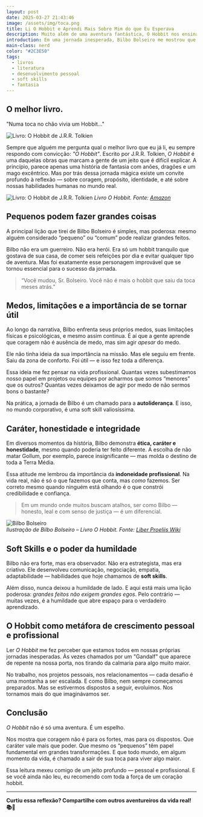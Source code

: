 ```yaml
---
layout: post
date: 2025-03-27 21:43:46
image: /assets/img/toca.png
title: Li O Hobbit e Aprendi Mais Sobre Mim do que Eu Esperava
description: Muito além de uma aventura fantástica, O Hobbit nos ensina sobre coragem, caráter, propósito e soft skills essenciais para a vida e o trabalho.
introduction: Em uma jornada inesperada, Bilbo Bolseiro me mostrou que até os menores podem mudar o rumo do mundo. Um livro que vai muito além da fantasia.
main-class: nerd
color: "#2C3E50"
tags:
  - livros
  - literatura
  - desenvolvimento pessoal
  - soft skills
  - fantasia
---
```


## O melhor livro.

"Numa toca no chão vivia um Hobbit..."

![Livro: O Hobbit de J.R.R. Tolkien](assets/img/toca.jpg)

Sempre que alguém me pergunta qual o melhor livro que eu já li, eu sempre respondo com convicção: *"O Hobbit"*.
Escrito por J.R.R. Tolkien, *O Hobbit* é uma daquelas obras que marcam a gente de um jeito que é difícil explicar. A princípio, parece apenas uma história de fantasia com anões, dragões e um mago excêntrico. Mas por trás dessa jornada mágica existe um convite profundo à reflexão — sobre coragem, propósito, identidade, e até sobre nossas habilidades humanas no mundo real.

![Livro: O Hobbit de J.R.R. Tolkien](assets/img/o-hobbit.jpg)
*Livro O Hobbit. Fonte: [Amazon](https://www.amazon.com.br/Hobbit-p%C3%B4ster-J-R-R-Tolkien/dp/8595084742)*

## Pequenos podem fazer grandes coisas

A principal lição que tirei de Bilbo Bolseiro é simples, mas poderosa: mesmo alguém considerado “pequeno” ou “comum” pode realizar grandes feitos.

Bilbo não era um guerreiro. Não era herói. Era só um hobbit tranquilo que gostava de sua casa, de comer seis refeições por dia e evitar qualquer tipo de aventura. Mas foi exatamente esse personagem improvável que se tornou essencial para o sucesso da jornada. 

> “Você mudou, Sr. Bolseiro. Você não é mais o hobbit que saiu da toca meses atrás.”

## Medos, limitações e a importância de se tornar útil

Ao longo da narrativa, Bilbo enfrenta seus próprios medos, suas limitações físicas e psicológicas, e mesmo assim continua. É aí que a gente aprende que coragem não é ausência de medo, mas sim agir *apesar* do medo.

Ele não tinha ideia da sua importância na missão. Mas ele seguiu em frente. Saiu da zona de conforto. Foi útil — e isso fez toda a diferença.

Essa ideia me fez pensar na vida profissional. Quantas vezes subestimamos nosso papel em projetos ou equipes por acharmos que somos “menores” que os outros? Quantas vezes deixamos de agir por medo de não sermos bons o bastante?

Na prática, a jornada de Bilbo é um chamado para a **autoliderança**. E isso, no mundo corporativo, é uma soft skill valiosíssima.

## Caráter, honestidade e integridade

Em diversos momentos da história, Bilbo demonstra **ética, caráter e honestidade**, mesmo quando poderia ter feito diferente. A escolha de não matar Gollum, por exemplo, parece insignificante — mas molda o destino de toda a Terra Média.

Essa atitude me lembrou da importância da **indoneidade profissional**. Na vida real, não é só o que fazemos que conta, mas *como* fazemos. Ser correto mesmo quando ninguém está olhando é o que constrói credibilidade e confiança.

> Em um mundo onde muitos buscam atalhos, ser como Bilbo — honesto, leal e com senso de justiça — é um diferencial.

![Bilbo Bolseiro](/assets/img/bilbo.jpg)  
*Ilustração de Bilbo Bolseiro – Livro O Hobbit. Fonte: [Liber Proeliis Wiki](https://liberproeliis.fandom.com/pt-br/wiki/Bilbo_Bolseiro)*


## Soft Skills e o poder da humildade

Bilbo não era forte, mas era observador. Não era estrategista, mas era criativo. Ele desenvolveu comunicação, negociação, empatia, adaptabilidade — habilidades que hoje chamamos de **soft skills**.

Além disso, nunca deixou a humildade de lado. E aqui está mais uma lição poderosa: *grandes feitos não exigem grandes egos*. Pelo contrário — muitas vezes, é a humildade que abre espaço para o verdadeiro aprendizado.

## O Hobbit como metáfora de crescimento pessoal e profissional

Ler *O Hobbit* me fez perceber que estamos todos em nossas próprias jornadas inesperadas. Às vezes chamados por um "Gandalf" que aparece de repente na nossa porta, nos tirando da calmaria para algo muito maior.

No trabalho, nos projetos pessoais, nos relacionamentos — cada desafio é uma montanha a ser escalada. E como Bilbo, nem sempre começamos preparados. Mas se estivermos dispostos a seguir, evoluímos. Nos tornamos mais do que imaginávamos ser.

## Conclusão

*O Hobbit* não é só uma aventura. É um espelho.

Nos mostra que coragem não é para os fortes, mas para os dispostos. Que caráter vale mais que poder. Que mesmo os “pequenos” têm papel fundamental em grandes transformações. E que todo mundo, em algum momento da vida, é chamado a sair de sua toca para viver algo maior.

Essa leitura mexeu comigo de um jeito profundo — pessoal e profissional. E se você ainda não leu, eu recomendo com toda a força de um coração hobbit.

---

**Curtiu essa reflexão? Compartilhe com outros aventureiros da vida real! 📚🌄**

